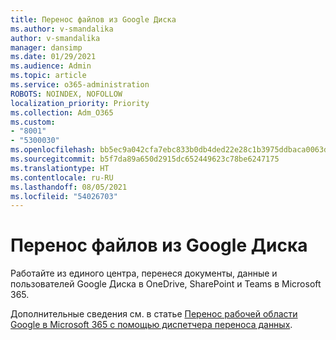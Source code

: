 ```yaml
---
title: Перенос файлов из Google Диска
ms.author: v-smandalika
author: v-smandalika
manager: dansimp
ms.date: 01/29/2021
ms.audience: Admin
ms.topic: article
ms.service: o365-administration
ROBOTS: NOINDEX, NOFOLLOW
localization_priority: Priority
ms.collection: Adm_O365
ms.custom:
- "8001"
- "5300030"
ms.openlocfilehash: bb5ec9a042cfa7ebc833b0db4ded22e28c1b3975ddbaca0063d4476896795ba0
ms.sourcegitcommit: b5f7da89a650d2915dc652449623c78be6247175
ms.translationtype: HT
ms.contentlocale: ru-RU
ms.lasthandoff: 08/05/2021
ms.locfileid: "54026703"
---
```

# <a name="migrate-files-from-google-drive"></a>Перенос файлов из Google Диска

Работайте из единого центра, перенеся документы, данные и пользователей Google Диска в OneDrive, SharePoint и Teams в Microsoft 365.

Дополнительные сведения см. в статье [Перенос рабочей области Google в Microsoft 365 с помощью диспетчера переноса данных](/sharepointmigration/mm-google-overview).
